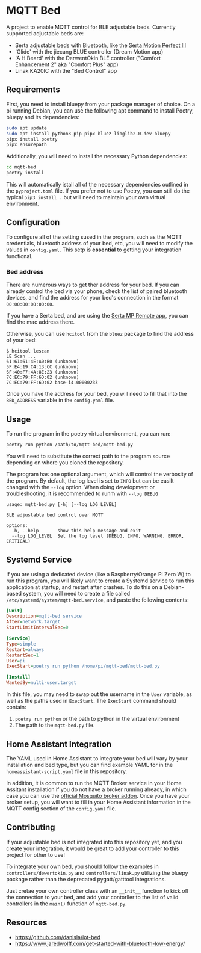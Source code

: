 # MQTT Bed

A project to enable MQTT control for BLE adjustable beds. Currently supported adjustable beds are:

- Serta adjustable beds with Bluetooth, like the [Serta Motion Perfect III](https://www.serta.com/sites/ssb/serta.com/uploads/2016/adjustable-foundations/MotionPerfectIII_Manual_V004_04142016.pdf)
- 'Glide' with the jiecang BLUE controller (Dream Motion app)
- 'A H Beard' with the DerwentOkin BLE controller ("Comfort Enhancement 2" aka "Comfort Plus" app)
- Linak KA20IC with the "Bed Control" app


## Requirements
First, you need to install bluepy from your package manager of choice. On a pi running Debian, you can use the following apt command to install Poetry, bluepy and its dependencies:

```sh
sudo apt update
sudo apt install python3-pip pipx bluez libglib2.0-dev bluepy
pipx install poetry
pipx ensurepath
```

Additionally, you will need to install the necessary Python dependencies:

```sh
cd mqtt-bed
poetry install
```

This will automatically istall all of the necessary dependencies outlined in the `pyproject.toml` file. If you prefer not to use Poetry, you can still do the typical `pip3 install .` but will need to maintain your own virtual environment.


## Configuration
To configure all of the setting sused in the program, such as the MQTT credentials, bluetooth address of your bed, etc, you will need to modify the values in `config.yaml`. This setp is **essential** to getting your integration functional.

### Bed address
There are numerous ways to get ther address for your bed. If you can already control the bed via your phone, check the list of paired bluetooth devices, and find the address for your bed's connection in the format `00:00:00:00:00:00`. 

If you have a Serta bed, and are using the [Serta MP Remote app](https://apk-dl.com/serta-mp-remote/), you can find the mac address there.

Otherwise, you can use `hcitool` from the `bluez` package to find the address of your bed:

```
$ hcitool lescan
LE Scan ...
61:61:61:4E:A0:B0 (unknown)
5F:E4:19:C4:13:CC (unknown)
6F:40:F7:4A:8E:23 (unknown)
7C:EC:79:FF:6D:02 (unknown)
7C:EC:79:FF:6D:02 base-i4.00000233
```

Once you have the address for your bed, you will need to fill that into the `BED_ADDRESS` variable in the `config.yaml` file.


## Usage
To run the program in the poetry virtual environment, you can run:

```sh
poetry run python /path/to/mqtt-bed/mqtt-bed.py
```

You will need to substitute the correct path to the program source depending on where you cloned the repository.

The program has one optional argument, which will control the verbosity of the program. By default, the log level is set to `INFO` but can be easilt changed with the `--log` option. When doing development or troubleshooting, it is recommended to runm with `--log DEBUG`

```
usage: mqtt-bed.py [-h] [--log LOG_LEVEL]

BLE adjustable bed control over MQTT

options:
  -h, --help       show this help message and exit
  --log LOG_LEVEL  Set the log level (DEBUG, INFO, WARNING, ERROR, CRITICAL)
```

## Systemd Service
If you are using a dedicated device (like a Raspberry/Orange Pi Zero W) to run this program, you will likely want to create a Systemd service to run this application at startup, and restart after crashes. To do this on a Debian-based system, you will need to create a file called `/etc/systemd/system/mqtt-bed.service`, and paste the following contents:

```ini
[Unit]
Description=mqtt-bed service
After=network.target
StartLimitIntervalSec=0

[Service]
Type=simple
Restart=always
RestartSec=1
User=pi
ExecStart=poetry run python /home/pi/mqtt-bed/mqtt-bed.py

[Install]
WantedBy=multi-user.target
```

In this file, you may need to swap out the username in the `User` variable, as well as the paths used in `ExecStart`. The `ExecStart` command should contain:

1. `poetry run python` or the path to python in the virtual environment
2. The path to the `mqtt-bed.py` file.


## Home Assistant Integration
The YAML used in Home Assistant to integrate your bed will vary by your installation and bed type, but you can find example YAML for in the `homeassistant-script.yaml` file in this repository.

In addition, it is common to run the MQTT Broker service in your Home Assitant installation if you do not have a broker running already, in which case you can use the [official Mosquito broker addon](https://github.com/home-assistant/addons/blob/master/mosquitto/DOCS.md). Once you have your broker setup, you will want to fill in your Home Assistant information in the MQTT config section of the `config.yaml` file.


## Contributing
If your adjustable bed is not integrated into this repository yet, and you create your integration, it would be great to add your controller to this project for other to use!

To integrate your own bed, you should follow the examples in `controllers/dewertokin.py` and `controllers/linak.py` utilizing the bluepy package rather than the deprecated pygatt/gatttool integrations.

Just cretae your own controller class with an `__init__` function to kick off the connection to your bed, and add your contorller to the list of valid controllers in the `main()` function of `mqtt-bed.py`. 


## Resources
* https://github.com/danisla/iot-bed
* https://www.jaredwolff.com/get-started-with-bluetooth-low-energy/

